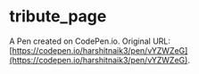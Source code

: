 # tribute_page

A Pen created on CodePen.io. Original URL: [https://codepen.io/harshitnaik3/pen/vYZWZeG](https://codepen.io/harshitnaik3/pen/vYZWZeG).

